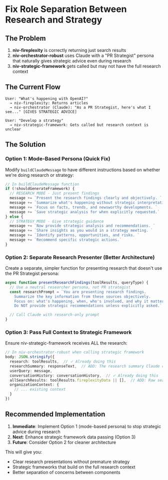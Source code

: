 # Fix Role Separation Between Research and Strategy

## The Problem
1. **niv-fireplexity** is correctly returning just search results
2. **niv-orchestrator-robust** uses Claude with a "PR Strategist" persona that naturally gives strategic advice even during research
3. **niv-strategic-framework** gets called but may not have the full research context

## The Current Flow
```
User: "What's happening with OpenAI?"
  → niv-fireplexity: Returns articles
  → niv-orchestrator (Claude): "As a PR Strategist, here's what I see..." [GIVES STRATEGIC ADVICE]

User: "Develop a strategy"
  → niv-strategic-framework: Gets called but research context is unclear
```

## The Solution

### Option 1: Mode-Based Persona (Quick Fix)
Modify `buildClaudeMessage` to have different instructions based on whether we're doing research or strategy:

```typescript
// In buildClaudeMessage function
if (!shouldGenerateFramework) {
  // RESEARCH MODE - Just present findings
  message += `Present the research findings clearly and objectively. `
  message += `Summarize what's happening without strategic interpretation. `
  message += `Focus on facts, trends, and newsworthy developments. `
  message += `Save strategic analysis for when explicitly requested.`
} else {
  // STRATEGY MODE - Give strategic guidance
  message += `Now provide strategic analysis and recommendations. `
  message += `Share insights as you would in a strategy meeting. `
  message += `Identify patterns, opportunities, and risks. `
  message += `Recommend specific strategic actions.`
}
```

### Option 2: Separate Research Presenter (Better Architecture)
Create a separate, simpler function for presenting research that doesn't use the PR Strategist persona:

```typescript
async function presentResearchFindings(toolResults, queryType) {
  // Use a neutral researcher persona, not PR strategist
  const researchPrompt = `You are presenting research findings.
    Summarize the key information from these sources objectively.
    Focus on: what's happening, when, who's involved, and why it matters.
    Do NOT provide strategic recommendations unless explicitly asked.`

  // Call Claude with research-only prompt
}
```

### Option 3: Pass Full Context to Strategic Framework
Ensure niv-strategic-framework receives ALL the research:

```typescript
// In niv-orchestrator-robust when calling strategic framework
body: JSON.stringify({
  research: toolResults,  // ✓ Already doing this
  researchSummary: responseText,  // ADD: The research summary Claude created
  userQuery: message,
  conversationHistory: conversationHistory,  // ✓ Already doing this
  allSearchResults: toolResults.fireplexityData || [],  // ADD: Raw search results
  organizationContext: {
    // ... existing context
  }
})
```

## Recommended Implementation
1. **Immediate**: Implement Option 1 (mode-based persona) to stop strategic advice during research
2. **Next**: Enhance strategic framework data passing (Option 3)
3. **Future**: Consider Option 2 for cleaner architecture

This will give you:
- Clear research presentations without premature strategy
- Strategic frameworks that build on the full research context
- Better separation of concerns between components